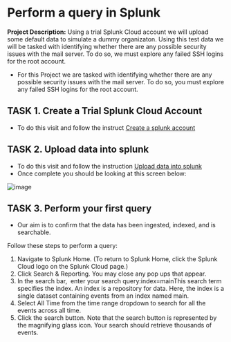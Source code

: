# Perform a query in Splunk
**Project Description:** Using a trial Splunk Cloud account we will upload some default data to simulate a dummy organizaton. Using this test data we will be tasked with identifying whether there are any possible security issues with the mail server. To do so, we  must explore any failed SSH logins for the root account.  

+ For this Project we are tasked with identifying whether there are any possible security issues with the mail server. To do so, you must explore any failed SSH logins for the root account.  

## TASK 1. Create a Trial Splunk Cloud Account
+ To do this visit and follow the instruct <a href='http://docs.splunk.com/Documentation/SplunkCloud/9.1.2312/SearchTutorial/Systemrequirements'>Create a splunk account</a>

## TASK 2. Upload data into splunk
+ To do this visit and follow the instruction <a href='https://docs.splunk.com/Documentation/SplunkCloud/9.1.2312/SearchTutorial/GetthetutorialdataintoSplunk'>Upload data into splunk</a>
+ Once complete you should be looking at this screen below:
  
![image](https://github.com/laroper/splunk-query/assets/165287449/46060378-854a-4f85-818c-b681131b9335)

## TASK 3. Perform your first query 
+ Our aim is to confirm that the data has been ingested, indexed, and is searchable.

Follow these steps to perform a query:
1. Navigate to Splunk Home. (To return to Splunk Home, click the Splunk Cloud logo on the Splunk Cloud page.)
2. Click Search & Reporting. You may close any pop ups that appear.
3. In the search bar,  enter your search query:index=mainThis search term specifies the index. An index is a repository for data. Here, the index is a single dataset containing events from an index named main.
4. Select All Time from the time range dropdown to search for all the events across all time.
5. Click the search button. Note that the search button is represented by the magnifying glass icon. Your search should retrieve thousands of events.
